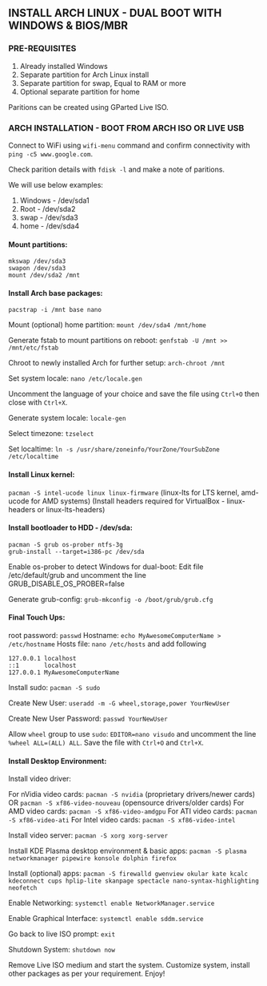 ## INSTALL ARCH LINUX - DUAL BOOT WITH WINDOWS & BIOS/MBR

### PRE-REQUISITES

1. Already installed Windows
2. Separate partition for Arch Linux install
3. Separate partition for swap, Equal to RAM or more
4. Optional separate partition for home

Paritions can be created using GParted Live ISO.

### ARCH INSTALLATION - BOOT FROM ARCH ISO OR LIVE USB

Connect to WiFi using `wifi-menu` command and confirm connectivity with `ping -c5 www.google.com`.

Check parition details with `fdisk -l` and make a note of paritions.

We will use below examples:
1. Windows - /dev/sda1
2. Root - /dev/sda2
3. swap - /dev/sda3
4. home - /dev/sda4

#### Mount partitions:

```
mkswap /dev/sda3
swapon /dev/sda3
mount /dev/sda2 /mnt
```

#### Install Arch base packages:
`pacstrap -i /mnt base nano`

Mount (optional) home partition: `mount /dev/sda4 /mnt/home`

Generate fstab to mount partitions on reboot: `genfstab -U /mnt >> /mnt/etc/fstab`

Chroot to newly installed Arch for further setup: `arch-chroot /mnt`

Set system locale: `nano /etc/locale.gen`

Uncomment the language of your choice and save the file using `Ctrl+O` then close with `Ctrl+X`.

Generate system locale: `locale-gen`

Select timezone: `tzselect`

Set localtime: `ln -s /usr/share/zoneinfo/YourZone/YourSubZone /etc/localtime`

#### Install Linux kernel:
`pacman -S intel-ucode linux linux-firmware`
(linux-lts for LTS kernel, amd-ucode for AMD systems)
(Install headers required for VirtualBox - linux-headers or linux-lts-headers)

#### Install bootloader to HDD - /dev/sda:
```
pacman -S grub os-prober ntfs-3g
grub-install --target=i386-pc /dev/sda
```

Enable os-prober to detect Windows for dual-boot: Edit file /etc/default/grub and uncomment the line GRUB_DISABLE_OS_PROBER=false

Generate grub-config: `grub-mkconfig -o /boot/grub/grub.cfg`

#### Final Touch Ups:

root password: `passwd`
Hostname: `echo MyAwesomeComputerName > /etc/hostname`
Hosts file: `nano /etc/hosts` and add following
```
127.0.0.1 localhost
::1       localhost
127.0.0.1 MyAwesomeComputerName
```

Install sudo: `pacman -S sudo`

Create New User: `useradd -m -G wheel,storage,power YourNewUser`

Create New User Password: `passwd YourNewUser`

Allow `wheel` group to use `sudo`: `EDITOR=nano visudo` and uncomment the line `%wheel ALL=(ALL) ALL`. Save the file with `Ctrl+O` and `Ctrl+X`.

#### Install Desktop Environment:

Install video driver:

For nVidia video cards: `pacman -S nvidia` (proprietary drivers/newer cards) OR `pacman -S xf86-video-nouveau` (opensource drivers/older cards)
For AMD video cards: `pacman -S xf86-video-amdgpu`
For ATI video cards: `pacman -S xf86-video-ati`
For Intel video cards: `pacman -S xf86-video-intel`

Install video server: `pacman -S xorg xorg-server`

Install KDE Plasma desktop environment & basic apps: `pacman -S plasma networkmanager pipewire konsole dolphin firefox`

Install (optional) apps: `pacman -S firewalld gwenview okular kate kcalc kdeconnect cups hplip-lite skanpage spectacle nano-syntax-highlighting neofetch`

Enable Networking: `systemctl enable NetworkManager.service`

Enable Graphical Interface: `systemctl enable sddm.service`

Go back to live ISO prompt: `exit`

Shutdown System: `shutdown now`

Remove Live ISO medium and start the system. Customize system, install other packages as per your requirement. Enjoy!
